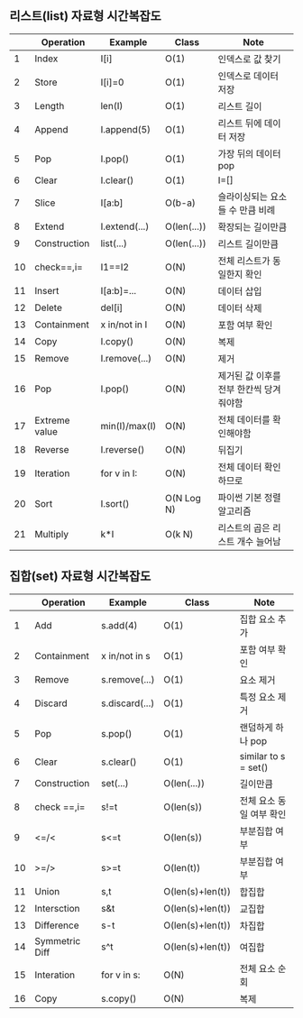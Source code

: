 ## 리스트(list) 자료형 시간복잡도
||**Operation**|**Example**|**Class**|**Note**|
|---|---|---|---|---|
|1|Index|I[i]|O(1)|인덱스로 값 찾기|
|2|Store|I[i]=0|O(1)|인덱스로 데이터 저장|
|3|Length|len(I)|O(1)|리스트 길이|
|4|Append|I.append(5)|O(1)|리스트 뒤에 데이터 저장|
|5|Pop|I.pop()|O(1)|가장 뒤의 데이터 pop|
|6|Clear|I.clear()|O(1)|I=[]|
|7|Slice|I[a:b]|O(b-a)|슬라이싱되는 요소들 수 만큼 비례|
|8|Extend|I.extend(...)|O(len(...))|확장되는 길이만큼|
|9|Construction|list(...)|O(len(...))|리스트 길이만큼|
|10|check==,i=|I1==I2|O(N)|전체 리스트가 동일한지 확인|
|11|Insert|I[a:b]=...|O(N)|데이터 삽입|
|12|Delete|del[i]|O(N)|데이터 삭제|
|13|Containment|x in/not in I|O(N)|포함 여부 확인|
|14|Copy|I.copy()|O(N)|복제|
|15|Remove|I.remove(...)|O(N)|제거|
|16|Pop|I.pop()|O(N)|제거된 값 이후를 전부 한칸씩 당겨줘야함|
|17|Extreme value|min(I)/max(I)|O(N)|전체 데이터를 확인해야함|
|18|Reverse|I.reverse()|O(N)|뒤집기|
|19|Iteration|for v in I:|O(N)|전체 데이터 확인하므로|
|20|Sort|I.sort()|O(N Log N)|파이썬 기본 정렬 알고리즘|
|21|Multiply|k*I|O(k N)|리스트의 곱은 리스트 개수 늘어남|

## 집합(set) 자료형 시간복잡도
||**Operation**|**Example**|**Class**|**Note**|
|---|---|---|---|---|
|1|Add|s.add(4)|O(1)|집합 요소 추가|
|2|Containment|x in/not in s|O(1)|포함 여부 확인|
|3|Remove|s.remove(...)|O(1)|요소 제거|
|4|Discard|s.discard(...)|O(1)|특정 요소 제거|
|5|Pop|s.pop()|O(1)|랜덤하게 하나 pop|
|6|Clear|s.clear()|O(1)|similar to s = set()|
|7|Construction|set(...)|O(len(...))|길이만큼|
|8|check ==,i=|s!=t|O(len(s))|전체 요소 동일 여부 확인|
|9|<=/<|s<=t|O(len(s))|부분집합 여부|
|10|>=/>|s>=t|O(len(t))|부분집합 여부|
|11|Union|s,t|O(len(s)+len(t))|합집합|
|12|Intersction|s&t|O(len(s)+len(t))|교집합|
|13|Difference|s-t|O(len(s)+len(t))|차집합|
|14|Symmetric Diff|s^t|O(len(s)+len(t))|여집합|
|15|Interation|for v in s:|O(N)|전체 요소 순회|
|16|Copy|s.copy()|O(N)|복제|
